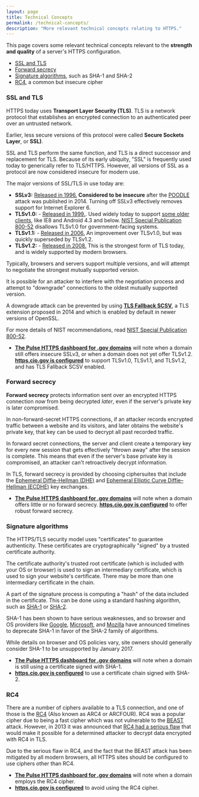 ```yaml
---
layout: page
title: Technical Concepts
permalink: /technical-concepts/
description: "More relevant technical concepts relating to HTTPS."
---
```


This page covers some relevant technical concepts relevant to the **strength and quality** of a server's HTTPS configuration.

* [SSL and TLS](#ssl-and-tls)
* [Forward secrecy](#forward-secrecy)
* [Signature algorithms](#signature-algorithms), such as SHA-1 and SHA-2
* [RC4](#rc4), a common but insecure cipher

### SSL and TLS

HTTPS today uses **Transport Layer Security (TLS)**. TLS is a network protocol that establishes an encrypted connection to an authenticated peer over an untrusted network.

Earlier, less secure versions of this protocol were called **Secure Sockets Layer**, or **SSL)**.

SSL and TLS perform the same function, and TLS is a direct successor and replacement for TLS. Because of its early ubiquity, "SSL" is frequently used today to generically refer to TLS/HTTPS. However, all versions of SSL as a protocol are now considered insecure for modern use.

The major versions of SSL/TLS in use today are:

* **SSLv3:** [Released in 1996.](https://tools.ietf.org/html/rfc6101) **Considered to be insecure** after the [POODLE](https://www.openssl.org/~bodo/ssl-poodle.pdf) attack was published in 2014. Turning off SSLv3 effectively removes support for Internet Explorer 6.
* **TLSv1.0:** - [Released in 1999.](https://tools.ietf.org/html/rfc2246). Used widely today to support [some older clients](https://www.ssllabs.com/ssltest/clients.html), like IE8 and Android 4.3 and below. [NIST Special Publication 800-52](http://nvlpubs.nist.gov/nistpubs/SpecialPublications/NIST.SP.800-52r1.pdf) disallows TLSv1.0 for government-facing systems.
* **TLSv1.1:** - [Released in 2006.](https://tools.ietf.org/html/rfc4346) An improvement over TLSv1.0, but was quickly superseded by TLSv1.2.
* **TLSv1.2:** - [Released in 2008.](https://tools.ietf.org/html/rfc5246) This is the strongest form of TLS today, and is widely supported by modern browsers.

Typically, browsers and servers support multiple versions, and will attempt to negotiate the strongest mutually supported version.

It is possible for an attacker to interfere with the negotiation process and attempt to "downgrade" connections to the oldest mutually supported version.

A downgrade attack can be prevented by using **[TLS Fallback SCSV](https://tools.ietf.org/html/rfc7507)**, a TLS extension proposed in 2014 and which is enabled by default in newer versions of OpenSSL.

For more details of NIST recommendations, read [NIST Special Publication 800-52](http://nvlpubs.nist.gov/nistpubs/SpecialPublications/NIST.SP.800-52r1.pdf).

* **[The Pulse HTTPS dashboard for .gov domains](https://pulse.cio.gov/https/domains/)** will note when a domain still offers insecure SSLv3, or when a domain does not yet offer TLSv1.2.
**[https.cio.gov is configured](https://www.ssllabs.com/ssltest/analyze.html?d=https.cio.gov)** to support TLSv1.0, TLSv1.1, and TLSv1.2, and has TLS Fallback SCSV enabled.

### Forward secrecy

**Forward secrecy** protects information sent over an encrypted HTTPS connection _now_ from being decrypted _later_, even if the server's private key is later compromised.

In non-forward-secret HTTPS connections, if an attacker records encrypted traffic between a website and its visitors, and later obtains the website's private key, that key can be used to decrypt all past recorded traffic.

In forward secret connections, the server and client create a temporary key for every new session that gets effectively "thrown away" after the session is complete. This means that even if the server's base private key is compromised, an attacker can't retroactively decrypt information.

In TLS, forward secrecy is provided by choosing ciphersuites that include the [Ephemeral Diffie-Hellman (DHE)](https://en.wikipedia.org/wiki/Diffie–Hellman_key_exchange) and [Ephemeral Elliptic Curve Diffie–Hellman (ECDHE)](https://en.wikipedia.org/wiki/Elliptic_curve_Diffie%E2%80%93Hellman) key exchanges.

* **[The Pulse HTTPS dashboard for .gov domains](https://pulse.cio.gov/https/domains/)** will note when a domain offers little or no forward secrecy.
**[https.cio.gov is configured](https://www.ssllabs.com/ssltest/analyze.html?d=https.cio.gov)** to offer robust forward secrecy.

### Signature algorithms

The HTTPS/TLS security model uses "certificates" to guarantee authenticity. These certificates are cryptographically "signed" by a trusted certificate authority.

The certificate authority's trusted root certificate (which is included with your OS or browser) is used to sign an intermediary certificate, which is used to sign your website's certificate. There may be more than one intermediary certificate in the chain.

A part of the signature process is computing a "hash" of the data included in the certificate. This can be done using a standard hashing algorithm, such as [SHA-1](https://en.wikipedia.org/wiki/SHA-1) or [SHA-2](https://en.wikipedia.org/wiki/SHA-2).

SHA-1 has been shown to have serious weaknesses, and so browser and OS providers like [Google](http://googleonlinesecurity.blogspot.com/2014/09/gradually-sunsetting-sha-1.html), [Microsoft](http://blogs.technet.com/b/pki/archive/2013/11/12/sha1-deprecation-policy.aspx), and [Mozilla](https://blog.mozilla.org/security/2014/09/23/phasing-out-certificates-with-sha-1-based-signature-algorithms/) have announced timelines to deprecate SHA-1 in favor of the SHA-2 family of algorithms.

While details on browser and OS policies vary, site owners should generally consider SHA-1 to be unsupported by January 2017.

* **[The Pulse HTTPS dashboard for .gov domains](https://pulse.cio.gov/https/domains/)** will note when a domain is still using a certificate signed with SHA-1.
* **[https.cio.gov is configured](https://www.ssllabs.com/ssltest/analyze.html?d=https.cio.gov)** to use a certificate chain signed with SHA-2.

### RC4

There are a number of ciphers available to a TLS connection, and one of those is the [RC4](https://en.wikipedia.org/wiki/RC4) (Also known as ARC4 or ARCFOUR). RC4 was a popular cipher due to being a fast cipher which was not vulnerable to the [BEAST](https://community.qualys.com/blogs/securitylabs/2011/10/17/mitigating-the-beast-attack-on-tls) attack. However, in 2013 it was announced that [RC4 had a serious flaw](http://www.isg.rhul.ac.uk/tls/) that would make it possible for a determined attacker to decrypt data encrypted with RC4 in TLS.

Due to the serious flaw in RC4, and the fact that the BEAST attack has been mitigated by all modern browsers, all HTTPS sites should be configured to use ciphers other than RC4.

* **[The Pulse HTTPS dashboard for .gov domains](https://pulse.cio.gov/https/domains/)** will note when a domain employs the RC4 cipher.
* **[https.cio.gov is configured](https://www.ssllabs.com/ssltest/analyze.html?d=https.cio.gov)** to avoid using the RC4 cipher.
